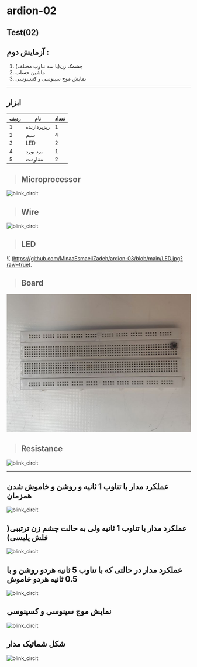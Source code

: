 # ardion-02
## Test(02)
## آزمایش دوم : 
1. چشمک زن(با سه تناوب مختلف)
2. ماشین حساب
3. نمایش موج سینوسی و کسینوسی
---
## ابزار

| ردیف        |نام        | تعداد|
| ----------- | ----------- |--------|
| 1           | ریزپردازنده       |   1    |
| 2           | سیم        |   4    |
| 3           | LED         |   2    |
| 4           | برد بورد       |   1    |
| 5           | مقاومت  |   2    |

> ## Microprocessor
 ![blink_circit](/Media/Micro.jpg) 

> ## Wire
 ![blink_circit](/Media/Wire.jpg)

 > ## LED
 ![.(https://github.com/MinaaEsmaeilZadeh/ardion-03/blob/main/LED.jpg?raw=true).

> ## Board
 ![(/Media/Board.jpg](https://raw.githubusercontent.com/MinaaEsmaeilZadeh/ardion-03/e8077516617854003e19b2a2c5387621045fc106/Board.jpg)

> ## Resistance
 ![blink_circit](/Media/Resistance.jpg)

---

## عملکرد مدار با تناوب 1 ثانیه و روشن و خاموش شدن همزمان

![blink_circit](/Media/video_1.gif)

## عملکرد مدار با تناوب 1 ثانیه ولی به حالت چشم زن ترتیبی( فلش پلیسی)

![blink_circit](/Media/video_4.gif)

## عملکرد مدار در حالتی که با تناوب 5 ثانیه هردو روشن و با 0.5 ثانیه هردو خاموش

![blink_circit](/Media/video_3.gif)

## نمایش موج سینوسی و کسینوسی

![blink_circit](/Media/video_2.gif)


## شکل شماتیک مدار
![blink_circit](/Media/shematich-02.jpg)
